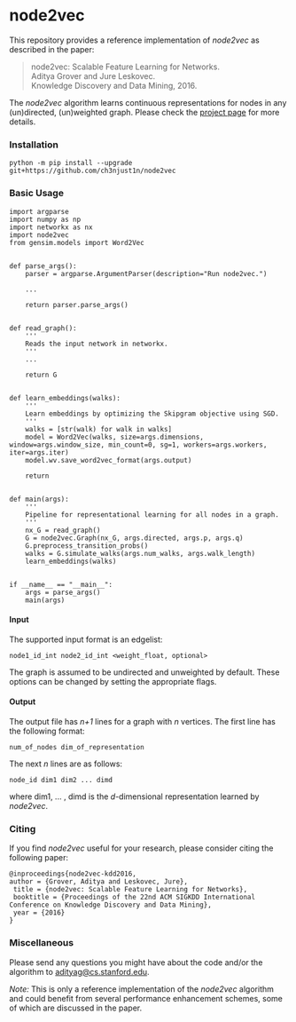 # node2vec

This repository provides a reference implementation of *node2vec* as described in the paper:<br>
> node2vec: Scalable Feature Learning for Networks.<br>
> Aditya Grover and Jure Leskovec.<br>
> Knowledge Discovery and Data Mining, 2016.<br>
> <Insert paper link>

The *node2vec* algorithm learns continuous representations for nodes in any (un)directed, (un)weighted graph. Please check the [project page](https://snap.stanford.edu/node2vec/) for more details. 


### Installation

```
python -m pip install --upgrade git+https://github.com/ch3njust1n/node2vec
```

### Basic Usage

```
import argparse
import numpy as np
import networkx as nx
import node2vec
from gensim.models import Word2Vec


def parse_args():
	parser = argparse.ArgumentParser(description="Run node2vec.")

	...

	return parser.parse_args()


def read_graph():
	'''
	Reads the input network in networkx.
	'''
	...

	return G


def learn_embeddings(walks):
	'''
	Learn embeddings by optimizing the Skipgram objective using SGD.
	'''
	walks = [str(walk) for walk in walks]
	model = Word2Vec(walks, size=args.dimensions, window=args.window_size, min_count=0, sg=1, workers=args.workers, iter=args.iter)
	model.wv.save_word2vec_format(args.output)
	
	return


def main(args):
	'''
	Pipeline for representational learning for all nodes in a graph.
	'''
	nx_G = read_graph()
	G = node2vec.Graph(nx_G, args.directed, args.p, args.q)
	G.preprocess_transition_probs()
	walks = G.simulate_walks(args.num_walks, args.walk_length)
	learn_embeddings(walks)


if __name__ == "__main__":
	args = parse_args()
	main(args)
```

#### Input
The supported input format is an edgelist:

	node1_id_int node2_id_int <weight_float, optional>
		
The graph is assumed to be undirected and unweighted by default. These options can be changed by setting the appropriate flags.

#### Output
The output file has *n+1* lines for a graph with *n* vertices. 
The first line has the following format:

	num_of_nodes dim_of_representation

The next *n* lines are as follows:
	
	node_id dim1 dim2 ... dimd

where dim1, ... , dimd is the *d*-dimensional representation learned by *node2vec*.

### Citing
If you find *node2vec* useful for your research, please consider citing the following paper:

	@inproceedings{node2vec-kdd2016,
	author = {Grover, Aditya and Leskovec, Jure},
	 title = {node2vec: Scalable Feature Learning for Networks},
	 booktitle = {Proceedings of the 22nd ACM SIGKDD International Conference on Knowledge Discovery and Data Mining},
	 year = {2016}
	}


### Miscellaneous

Please send any questions you might have about the code and/or the algorithm to <adityag@cs.stanford.edu>.

*Note:* This is only a reference implementation of the *node2vec* algorithm and could benefit from several performance enhancement schemes, some of which are discussed in the paper.
